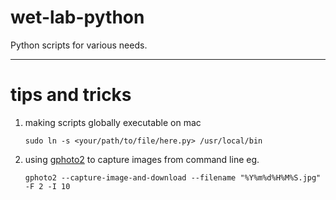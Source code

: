 # wet-lab-python
Python scripts for various needs.

------
# tips and tricks
1. making scripts globally executable on mac
   ```
   sudo ln -s <your/path/to/file/here.py> /usr/local/bin
   ```
2. using [gphoto2](http://gphoto.org/) to capture images from command line eg.
   ```
   gphoto2 --capture-image-and-download --filename "%Y%m%d%H%M%S.jpg" -F 2 -I 10
   ```
